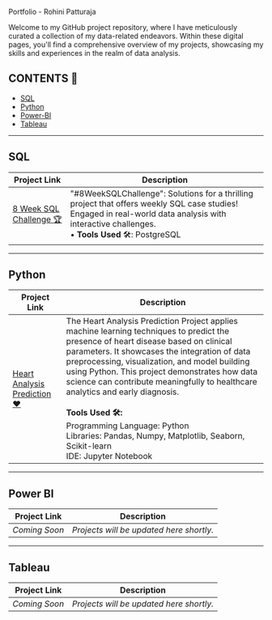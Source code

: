 Portfolio - Rohini Patturaja

Welcome to my GitHub project repository, where I have meticulously curated a collection of my data-related endeavors. Within these digital pages, you'll find a comprehensive overview of my projects, showcasing my skills and experiences in the realm of data analysis.

## CONTENTS 📝

* [SQL](#sql)
* [Python](#python)
* [Power-BI](#power-bi)
* [Tableau](#tableau)

---

## SQL

| Project Link | Description |
|--------------|-------------|
| [8 Week SQL Challenge 🏆](https://github.com/yourusername/8-Week-SQL-Challenge) | "#8WeekSQLChallenge": Solutions for a thrilling project that offers weekly SQL case studies! Engaged in real-world data analysis with interactive challenges.<br>• **Tools Used** 🛠️: PostgreSQL |

---


## Python

| Project Link | Description |
|--------------|-------------|
| [Heart Analysis Prediction ❤️](https://github.com/rohini-patturaja/Heart-Analysis-Prediction) | The Heart Analysis Prediction Project applies machine learning techniques to predict the presence of heart disease based on clinical parameters. It showcases the integration of data preprocessing, visualization, and model building using Python. This project demonstrates how data science can contribute meaningfully to healthcare analytics and early diagnosis. <br><br>**Tools Used 🛠️:** <br>Programming Language: Python <br>Libraries: Pandas, Numpy, Matplotlib, Seaborn, Scikit-learn <br>IDE: Jupyter Notebook |


---

## Power BI

| Project Link | Description |
|--------------|-------------|
| _Coming Soon_ | _Projects will be updated here shortly._ |

---

## Tableau

| Project Link | Description |
|--------------|-------------|
| _Coming Soon_ | _Projects will be updated here shortly._ |
